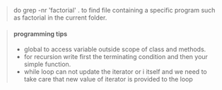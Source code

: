 > do grep -nr 'factorial' . to find file containing a specific program such as factorial in the current folder.

> #### programming tips
> - global to access variable outside scope of class and methods.
>- for recursion write first the terminating condition and then your simple function.
>- while loop can not update the iterator or i itself and we need to take care that new value of iterator is provided to the loop 


